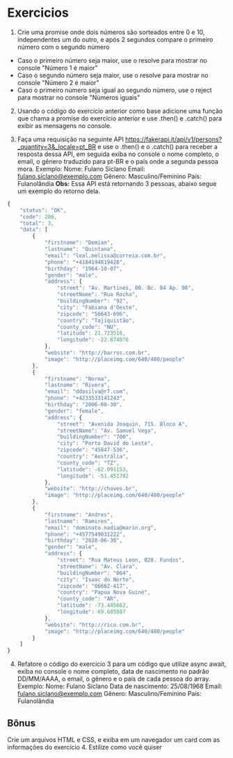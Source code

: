 # Exercicios

1. Crie uma promise onde dois números são sorteados entre 0 e 10, independentes um do outro, e após 2 segundos compare o primeiro número com o segundo número

* Caso o primeiro número seja maior, use o resolve para mostrar no console "Número 1 é maior"
* Caso o segundo número seja maior, use o resolve para mostrar no console "Número 2 é maior"
* Caso o primeiro número seja igual ao segundo número, use o reject para mostrar no console "Números iguais"

2. Usando o código do exercício anterior como base adicione uma função que chama a promise do exercício anterior e use .then() e .catch() para exibir as mensagens no console.

3. Faça uma requisição na seguinte API https://fakerapi.it/api/v1/persons?_quantity=3&_locale=pt_BR e use o .then() e o .catch() para receber a resposta dessa API, em seguida exiba no console o nome completo, o email, o gênero traduzido para pt-BR e o país onde a segunda pessoa mora.
Exemplo:
Nome: Fulano Siclano
Email: fulano.siclano@exemplo.com
Gênero: Masculino/Feminino
País: Fulanolândia
**Obs:** Essa API está retornando 3 pessoas, abaixo segue um exemplo do retorno dela.

~~~JavaScript
{
    "status": "OK",
    "code": 200,
    "total": 3,
    "data": [
        {
            "firstname": "Demian",
            "lastname": "Quintana",
            "email": "leal.melissa@correia.com.br",
            "phone": "+4184194819428",
            "birthday": "1964-10-07",
            "gender": "male",
            "address": {
                "street": "Av. Martines, 00. Bc. 04 Ap. 98",
                "streetName": "Rua Rocha",
                "buildingNumber": "92",
                "city": "Fabiana d'Oeste",
                "zipcode": "56643-696",
                "country": "Tajiquistão",
                "county_code": "NU",
                "latitude": 21.723516,
                "longitude": -22.874076
            },
            "website": "http://barros.com.br",
            "image": "http://placeimg.com/640/480/people"
        },
        {
            "firstname": "Norma",
            "lastname": "Rivera",
            "email": "ddasilva@r7.com",
            "phone": "+4233533141243",
            "birthday": "2006-08-30",
            "gender": "female",
            "address": {
                "street": "Avenida Joaquin, 715. Bloco A",
                "streetName": "Av. Samuel Vega",
                "buildingNumber": "700",
                "city": "Porto David do Leste",
                "zipcode": "45847-536",
                "country": "Austrália",
                "county_code": "TZ",
                "latitude": -62.091153,
                "longitude": -51.451782
            },
            "website": "http://chaves.br",
            "image": "http://placeimg.com/640/480/people"
        },
        {
            "firstname": "Andres",
            "lastname": "Ramires",
            "email": "dominato.nadia@marin.org",
            "phone": "+4577549031222",
            "birthday": "2020-06-30",
            "gender": "male",
            "address": {
                "street": "Rua Mateus Leon, 028. Fundos",
                "streetName": "Av. Clara",
                "buildingNumber": "064",
                "city": "Isaac do Norte",
                "zipcode": "06662-417",
                "country": "Papua Nova Guiné",
                "county_code": "AR",
                "latitude": -73.445662,
                "longitude": 69.685887
            },
            "website": "http://rico.com.br",
            "image": "http://placeimg.com/640/480/people"
        }
    ]
}
~~~

4. Refatore o código do exercício 3 para um código que utilize async await, exiba no console o nome completo,  data de nascimento no padrão DD/MM/AAAA, o email, o gênero e o país de cada pessoa do array.
Exemplo:
Nome: Fulano Siclano
Data de nascimento: 25/08/1968
Email: fulano.siclano@exemplo.com
Gênero: Masculino/Feminino
País: Fulanolândia

## Bônus

Crie um arquivos HTML e CSS, e exiba em um navegador um card com as informações do exercício 4. Estilize como você quiser